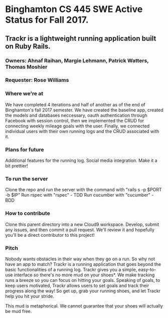 # Binghamton CS 445 SWE Active Status for Fall 2017. 

## Trackr is a lightweight running application built on Ruby Rails.

### Owners: Ahnaf Raihan, Margie Lehmann, Patrick Watters, Thomas Moshier
### Requester: Rose Williams

### Where we're at
We have completed 4 iterations and half of another as of the end of Binghamton's fall 2017 semester. We have created the baseline app, created the models and databases neccessary, oauth authentication through Facebook with session control, then we implemented the CRUD for connecting weekly mileage goals with the user. Finally, we connected individual users with their own running logs and the CRUD associated with it. 

### Plans for future
Additional features for the running log. Social media integration. Make it a bit prettier!

### To run the server
Clone the repo and run the server with the command with "rails s -p $PORT -b $IP"
Run rspec with "rspec" - TDD
Run cucumber with "cucumber" - BDD

### How to contribute
Clone this parent directory into a new Cloud9 workspace. Develop, submit any issues, and then commit a pull request. We'll review it and hopefully you'll be a direct contributor to this project!

### Pitch
Nobody wants obstacles in their way when they go on a run. So why not have an app to match?
Trackr is a running application that goes beyond the basic functionalities of a running log. 
Trackr gives you a simple, easy-to-use interface so there's no more mud on your shoes*. 
We make tracking runs a breeze so you can focus on hitting your goals. 
Speaking of goals, to keep users motivated, Trackr allows users to set goals and track their progress along the way! 
So get up, grab your running shoes, and let Trackr help you hit your stride.

This mud is metaphorical. We cannot guarantee that your shoes will actually be mud free.
